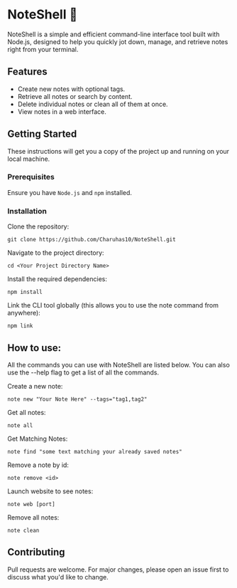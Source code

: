 # NoteShell 📝

NoteShell is a simple and efficient command-line interface tool built with Node.js, designed to help you quickly jot down, manage, and retrieve notes right from your terminal.

## Features

- Create new notes with optional tags.
- Retrieve all notes or search by content.
- Delete individual notes or clean all of them at once.
- View notes in a web interface.

## Getting Started

These instructions will get you a copy of the project up and running on your local machine.

### Prerequisites

Ensure you have `Node.js` and `npm` installed.

### Installation

Clone the repository:

```
git clone https://github.com/Charuhas10/NoteShell.git
```

Navigate to the project directory:

```
cd <Your Project Directory Name>
```

Install the required dependencies:

```
npm install
```

Link the CLI tool globally (this allows you to use the note command from anywhere):

```
npm link
```

## How to use:

All the commands you can use with NoteShell are listed below. You can also use the --help flag to get a list of all the commands.

Create a new note:

```
note new "Your Note Here" --tags="tag1,tag2"
```

Get all notes:

```
note all
```

Get Matching Notes:

```
note find "some text matching your already saved notes"
```

Remove a note by id:

```
note remove <id>
```

Launch website to see notes:

```
note web [port]
```

Remove all notes:

```
note clean
```

## Contributing

Pull requests are welcome. For major changes, please open an issue first to discuss what you'd like to change.
